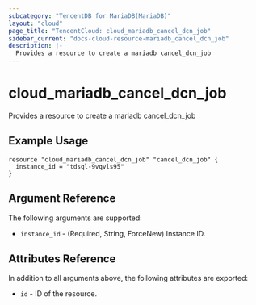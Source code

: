 ```yaml
---
subcategory: "TencentDB for MariaDB(MariaDB)"
layout: "cloud"
page_title: "TencentCloud: cloud_mariadb_cancel_dcn_job"
sidebar_current: "docs-cloud-resource-mariadb_cancel_dcn_job"
description: |-
  Provides a resource to create a mariadb cancel_dcn_job
---
```


# cloud_mariadb_cancel_dcn_job

Provides a resource to create a mariadb cancel_dcn_job

## Example Usage

```hcl
resource "cloud_mariadb_cancel_dcn_job" "cancel_dcn_job" {
  instance_id = "tdsql-9vqvls95"
}
```

## Argument Reference

The following arguments are supported:

* `instance_id` - (Required, String, ForceNew) Instance ID.

## Attributes Reference

In addition to all arguments above, the following attributes are exported:

* `id` - ID of the resource.



